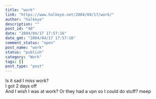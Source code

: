 ```yaml
---
title: "work"
link: "https://www.halkeye.net/2004/04/17/work/"
author: "halkeye"
description: ""
post_id: "48"
date: "2004/04/17 17:57:16"
date_gmt: "2004/04/17 17:57:16"
comment_status: "open"
post_name: "work"
status: "publish"
category: "Work"
tags: []
post_type: "post"
---
```


Is it sad I miss work?  
I got 2 days off  
And I wish I was at work? Or they had a vpn so I could do stuff? meep
